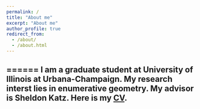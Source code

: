 ```yaml
---
permalink: /
title: "About me"
excerpt: "About me"
author_profile: true
redirect_from: 
  - /about/
  - /about.html
---
```



======
I am a graduate student at University of Illinois at Urbana-Champaign. My research interst lies in enumerative geometry. My advisor is Sheldon Katz. Here is my [CV](https://scream27.github.io/sungwoo/files/CV-2.pdf).
------
